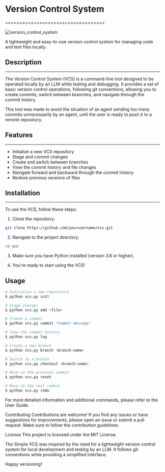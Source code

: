 # Version Control System
===================================

![version_control_system](https://github.com/mrdavtan/vcs/assets/21132073/442ecdc5-aa4c-41fb-b5de-9c41b951cf96)


A lightweight and easy-to-use version control system for managing code and text files locally.

## Description
-----------

The Version Control System (VCS) is a command-line tool designed to be operated locally by an LLM while testing and debugging. It provides a set of basic version control operations, following git conventions, allowing you to create commits, switch between branches, and navigate through the commit history.

This tool was made to avoid the situation of an agent sending too many commits unnecessarily by an agent, until the user is ready to push it to a remote repository.

## Features
--------

-   Initialize a new VCS repository
-   Stage and commit changes
-   Create and switch between branches
-   View the commit history and file changes
-   Navigate forward and backward through the commit history
-   Restore previous versions of files

## Installation
------------

To use the VCS, follow these steps:

1.  Clone the repository:
```bash
git clone https://github.com/yourusername/vcs.git
```
2. Navigate to the project directory:
```bash
cd vcs
```

3. Make sure you have Python installed (version 3.6 or higher).

4. You're ready to start using the VCS!

## Usage

```bash
# Initialize a new repository
$ python vcs.py init

# Stage changes
$ python vcs.py add <file>

# Create a commit
$ python vcs.py commit "Commit message"

# View the commit history
$ python vcs.py log

# Create a new branch
$ python vcs.py branch <branch-name>

# Switch to a branch
$ python vcs.py checkout <branch-name>

# Move to the previous commit
$ python vcs.py reset

# Move to the next commit
$ python vcs.py redo

```

For more detailed information and additional commands, please refer to the User Guide.

Contributing
Contributions are welcome! If you find any issues or have suggestions for improvements, please open an issue or submit a pull request. Make sure to follow the contribution guidelines.

License
This project is licensed under the MIT License.

The Simple VCS was inspired by the need for a lightweight version control system for local development and testing by an LLM. It follows git conventions while providing a simplified interface.

Happy versioning!
